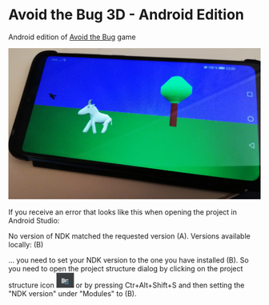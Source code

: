 Avoid the Bug 3D - Android Edition
==================================

Android edition of [Avoid the Bug](https://github.com/dimi309/avoidthebug) game

![Running on Android](androiddemo.png)

If you receive an error that looks like this when opening the project in Android Studio:

No version of NDK matched the requested version (A). Versions available locally: (B)

... you need to set your NDK version to the one you have installed (B). So you need to open the
project structure dialog by clicking on the project structure icon ![project structure icon](projectstructureandroid.png)
or by pressing Ctr+Alt+Shift+S and then setting the "NDK version" under "Modules" to (B).
